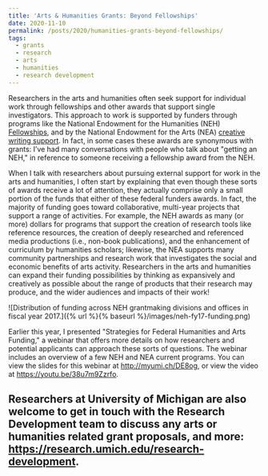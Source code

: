 ```yaml
---
title: 'Arts & Humanities Grants: Beyond Fellowships'
date: 2020-11-10
permalink: /posts/2020/humanities-grants-beyond-fellowships/
tags:
  - grants
  - research
  - arts
  - humanities
  - research development
---
```


Researchers in the arts and humanities often seek support for individual work through fellowships and other awards that support single investigators. This approach to work is supported by funders through programs like the National Endowment for the Humanities (NEH) [Fellowships](https://www.neh.gov/grants/research/fellowships), and by the National Endowment for the Arts (NEA) [creative writing support](https://www.arts.gov/grants/creative-writing-fellowships). In fact, in some cases these awards are synonymous with grants: I’ve had many conversations with people who talk about "getting an NEH," in reference to someone receiving a fellowship award from the NEH.

When I talk with researchers about pursuing external support for work in the arts and humanities, I often start by explaining that even though these sorts of awards receive a lot of attention, they actually comprise only a small portion of the funds that either of these federal funders awards. In fact, the majority of funding goes toward collaborative, multi-year projects that support a range of activities. For example, the NEH awards as many (or more) dollars for programs that support the creation of research tools like reference resources, the creation of deeply researched and referenced media productions (i.e., non-book publications), and the enhancement of curriculum by humanities scholars; likewise, the NEA supports many community partnerships and research work that investigates the social and economic benefits of arts activity. Researchers in the arts and humanities can expand their funding possibilities by thinking as expansively and creatively as possible about the range of products that their research may produce, and the wider audiences and impacts of their work!

![Distribution of funding across NEH grantmaking divisions and offices in fiscal year 2017.]({% url %}{% baseurl %}/images/neh-fy17-funding.png)

Earlier this year, I presented "Strategies for Federal Humanities and Arts Funding," a webinar that offers more details on how researchers and potential applicants can approach these sorts of questions. The webinar includes an overview of a few NEH and NEA current programs. You can view the slides for this webinar at http://myumi.ch/DE8og, or view the video at https://youtu.be/38u7m9Zzrfo.

Researchers at University of Michigan are also welcome to get in touch with the Research Development team to discuss any arts or humanities related grant proposals, and more: https://research.umich.edu/research-development.    
------
